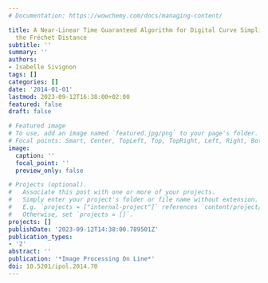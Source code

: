 ```yaml
---
# Documentation: https://wowchemy.com/docs/managing-content/

title: A Near-Linear Time Guaranteed Algorithm for Digital Curve Simplification Under
  the Fréchet Distance
subtitle: ''
summary: ''
authors:
- Isabelle Sivignon
tags: []
categories: []
date: '2014-01-01'
lastmod: 2023-09-12T16:38:00+02:00
featured: false
draft: false

# Featured image
# To use, add an image named `featured.jpg/png` to your page's folder.
# Focal points: Smart, Center, TopLeft, Top, TopRight, Left, Right, BottomLeft, Bottom, BottomRight.
image:
  caption: ''
  focal_point: ''
  preview_only: false

# Projects (optional).
#   Associate this post with one or more of your projects.
#   Simply enter your project's folder or file name without extension.
#   E.g. `projects = ["internal-project"]` references `content/project/deep-learning/index.md`.
#   Otherwise, set `projects = []`.
projects: []
publishDate: '2023-09-12T14:38:00.789501Z'
publication_types:
- '2'
abstract: ''
publication: '*Image Processing On Line*'
doi: 10.5201/ipol.2014.70
---
```

